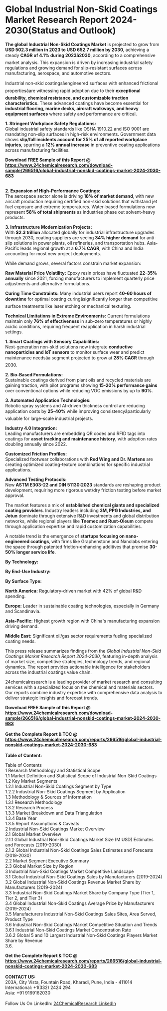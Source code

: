 <h1>Global Industrial Non-Skid Coatings Market Research Report 2024-2030(Status and Outlook)</h1><p><strong>The global Industrial Non-Skid Coatings Market</strong> is projected to grow from <strong>USD 502.3 million in 2023 to USD 652.7 million by 2030</strong>, achieving a steady <strong>CAGR of 4.1% during 2023â2030</strong>, according to a comprehensive market analysis. This expansion is driven by increasing industrial safety regulations and growing demand for slip-resistant surfaces across manufacturing, aerospace, and automotive sectors.</p><p>Industrial non-skid coatingsâengineered surfaces with enhanced frictional propertiesâare witnessing rapid adoption due to their <strong>exceptional durability, chemical resistance, and customizable traction characteristics</strong>. These advanced coatings have become essential for <strong>industrial flooring, marine decks, aircraft walkways, and heavy equipment surfaces</strong> where safety and performance are critical.</p><p><strong>1. Stringent Workplace Safety Regulations:</strong><br>
Global industrial safety standards like OSHA 1910.22 and ISO 9001 are mandating non-slip surfaces in high-risk environments. Government data shows <strong>slip/fall incidents account for 25% of all reported workplace injuries</strong>, spurring a <strong>12% annual increase</strong> in preventive coating applications across manufacturing facilities.</p><div><b>Download FREE Sample of this Report @ 
            <a href="https://www.24chemicalresearch.com/download-sample/266516/global-industrial-nonskid-coatings-market-2024-2030-683">
            https://www.24chemicalresearch.com/download-sample/266516/global-industrial-nonskid-coatings-market-2024-2030-683</a></b></div><br><p><strong>2. Expansion of High-Performance Coatings:</strong><br>
The aerospace sector alone is driving <strong>18% of market demand</strong>, with new aircraft production requiring certified non-skid solutions that withstand jet fuel exposure and extreme temperatures. Water-based formulations now represent <strong>58% of total shipments</strong> as industries phase out solvent-heavy products.</p><p><strong>3. Infrastructure Modernization Projects:</strong><br>
With <strong>$2.3 trillion</strong> allocated globally for industrial infrastructure upgrades through 2030, coating suppliers are seeing <strong>34% higher demand</strong> for anti-slip solutions in power plants, oil refineries, and transportation hubs. Asia-Pacific leads regional growth at a <strong>6.7% CAGR</strong>, with China and India accounting for most new project deployments.</p><p>While demand grows, several factors constrain market expansion:</p><p><strong>Raw Material Price Volatility:</strong> Epoxy resin prices have fluctuated <strong>22-35% annually</strong> since 2021, forcing manufacturers to implement quarterly price adjustments and alternative formulations.</p><p><strong>Curing Time Constraints:</strong> Many industrial users report <strong>40-60 hours of downtime</strong> for optimal coating curingâsignificantly longer than competitive surface treatments like laser etching or mechanical texturing.</p><p><strong>Technical Limitations in Extreme Environments:</strong> Current formulations maintain only <strong>76% of effectiveness</strong> in sub-zero temperatures or highly acidic conditions, requiring frequent reapplication in harsh industrial settings.</p><p><strong>1. Smart Coatings with Sensory Capabilities:</strong><br>
Next-generation non-skid solutions now integrate <strong>conductive nanoparticles and IoT sensors</strong> to monitor surface wear and predict maintenance needsâa segment projected to grow at <strong>28% CAGR</strong> through 2030.</p><p><strong>2. Bio-Based Formulations:</strong><br>
Sustainable coatings derived from plant oils and recycled materials are gaining traction, with pilot programs showing <strong>15-20% performance gains</strong> over conventional options while reducing VOC emissions by up to <strong>90%</strong>.</p><p><strong>3. Automated Application Technologies:</strong><br>
Robotic spray systems and AI-driven thickness control are reducing application costs by <strong>25-40%</strong> while improving consistencyâparticularly valuable for large-scale industrial projects.</p><p><strong>Industry 4.0 Integration:</strong><br>
	Leading manufacturers are embedding QR codes and RFID tags into coatings for <strong>asset tracking and maintenance history</strong>, with adoption rates doubling annually since 2022.</p><p><strong>Customized Friction Profiles:</strong><br>
	Specialized footwear collaborations with <strong>Red Wing and Dr. Martens</strong> are creating optimized coating-texture combinations for specific industrial applications.</p><p><strong>Advanced Testing Protocols:</strong><br>
	New <strong>ASTM E303-22 and DIN 51130:2023</strong> standards are reshaping product development, requiring more rigorous wet/dry friction testing before market approval.</p><p>The market features a mix of <strong>established chemical giants and specialized coating providers</strong>. Industry leaders including <strong>3M, PPG Industries, and Jotun</strong> dominate through extensive R&amp;D investments and global distribution networks, while regional players like <strong>Tnemec and Rust-Oleum</strong> compete through application expertise and rapid customization capabilities.</p><p>A notable trend is the emergence of <strong>startups focusing on nano-engineered coatings</strong>, with firms like Graphenstone and Nanolabs entering the space through patented friction-enhancing additives that promise <strong>30-50% longer service life</strong>.</p><p><strong>By Technology:</strong></p><p><strong>By End-Use Industry:</strong></p><p><strong>By Surface Type:</strong></p><p><strong>North America:</strong> Regulatory-driven market with 42% of global R&amp;D spending.</p><p><strong>Europe:</strong> Leader in sustainable coating technologies, especially in Germany and Scandinavia.</p><p><strong>Asia-Pacific:</strong> Highest growth region with China's manufacturing expansion driving demand.</p><p><strong>Middle East:</strong> Significant oil/gas sector requirements fueling specialized coating needs.</p><p>This press release summarizes findings from the <em>Global Industrial Non-Skid Coatings Market Research Report 2024-2030</em>, featuring in-depth analysis of market size, competitive strategies, technology trends, and regional dynamics. The report provides actionable intelligence for stakeholders across the industrial coatings value chain.</p><p>24chemicalresearch is a leading provider of market research and consulting services with a specialized focus on the chemical and materials sectors. Our reports combine industry expertise with comprehensive data analysis to deliver strategic insights and forecast trends.</p><div><b>Download FREE Sample of this Report @ 
            <a href="https://www.24chemicalresearch.com/download-sample/266516/global-industrial-nonskid-coatings-market-2024-2030-683">
            https://www.24chemicalresearch.com/download-sample/266516/global-industrial-nonskid-coatings-market-2024-2030-683</a></b></div><br><div><b>Get the Complete Report & TOC @ 
            <a href="https://www.24chemicalresearch.com/reports/266516/global-industrial-nonskid-coatings-market-2024-2030-683">
            https://www.24chemicalresearch.com/reports/266516/global-industrial-nonskid-coatings-market-2024-2030-683</a></b></div><br>
            <b>Table of Content:</b><p>Table of Contents<br />
1 Research Methodology and Statistical Scope<br />
1.1 Market Definition and Statistical Scope of Industrial Non-Skid Coatings<br />
1.2 Key Market Segments<br />
1.2.1 Industrial Non-Skid Coatings Segment by Type<br />
1.2.2 Industrial Non-Skid Coatings Segment by Application<br />
1.3 Methodology & Sources of Information<br />
1.3.1 Research Methodology<br />
1.3.2 Research Process<br />
1.3.3 Market Breakdown and Data Triangulation<br />
1.3.4 Base Year<br />
1.3.5 Report Assumptions & Caveats<br />
2 Industrial Non-Skid Coatings Market Overview<br />
2.1 Global Market Overview<br />
2.1.1 Global Industrial Non-Skid Coatings Market Size (M USD) Estimates and Forecasts (2019-2030)<br />
2.1.2 Global Industrial Non-Skid Coatings Sales Estimates and Forecasts (2019-2030)<br />
2.2 Market Segment Executive Summary<br />
2.3 Global Market Size by Region<br />
3 Industrial Non-Skid Coatings Market Competitive Landscape<br />
3.1 Global Industrial Non-Skid Coatings Sales by Manufacturers (2019-2024)<br />
3.2 Global Industrial Non-Skid Coatings Revenue Market Share by Manufacturers (2019-2024)<br />
3.3 Industrial Non-Skid Coatings Market Share by Company Type (Tier 1, Tier 2, and Tier 3)<br />
3.4 Global Industrial Non-Skid Coatings Average Price by Manufacturers (2019-2024)<br />
3.5 Manufacturers Industrial Non-Skid Coatings Sales Sites, Area Served, Product Type<br />
3.6 Industrial Non-Skid Coatings Market Competitive Situation and Trends<br />
3.6.1 Industrial Non-Skid Coatings Market Concentration Rate<br />
3.6.2 Global 5 and 10 Largest Industrial Non-Skid Coatings Players Market Share by Revenue<br />
3.6.</p><div><b>Get the Complete Report & TOC @ 
            <a href="https://www.24chemicalresearch.com/reports/266516/global-industrial-nonskid-coatings-market-2024-2030-683">
            https://www.24chemicalresearch.com/reports/266516/global-industrial-nonskid-coatings-market-2024-2030-683</a></b></div><br><b>CONTACT US:</b><br>
            203A, City Vista, Fountain Road, Kharadi, Pune, India - 411014<br>
            International: +1(332) 2424 294<br>
            Asia: +91 9169162030 <br><br>
            Follow Us On LinkedIn: <a href="https://www.linkedin.com/company/24chemicalresearch/">24ChemicalResearch LinkedIn</a>